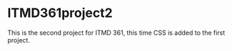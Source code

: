 # ITMD361project2
This is the second project for ITMD 361, this time CSS is added to the first project.
